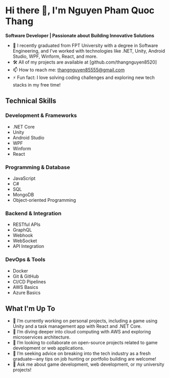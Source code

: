 # Hi there 👋, I'm Nguyen Pham Quoc Thang

**Software Developer | Passionate about Building Innovative Solutions**

- 🌟 I recently graduated from FPT University with a degree in Software Engineering, and I’ve worked with technologies like .NET, Unity, Android Studio, WPF, Winform, React, and more.
- 🛠 All of my projects are available at [github.com/thangnguyen8520]
- 📫 How to reach me: thangnguyen85555@gmail.com
- ⚡ Fun fact: I love solving coding challenges and exploring new tech stacks in my free time!

## Technical Skills

### Development & Frameworks
- .NET Core
- Unity
- Android Studio
- WPF
- Winform
- React

### Programming & Database
- JavaScript
- C#
- SQL
- MongoDB
- Object-oriented Programming

### Backend & Integration
- RESTful APIs
- GraphQL
- Webhook
- WebSocket
- API Integration

### DevOps & Tools
- Docker
- Git & GitHub
- CI/CD Pipelines
- AWS Basics
- Azure Basics

## What I'm Up To
- 🔭 I’m currently working on personal projects, including a game using Unity and a task management app with React and .NET Core.
- 🌱 I’m diving deeper into cloud computing with AWS and exploring microservices architecture.
- 👯 I’m looking to collaborate on open-source projects related to game development or web applications.
- 🤔 I’m seeking advice on breaking into the tech industry as a fresh graduate—any tips on job hunting or portfolio building are welcome!
- 💬 Ask me about game development, web development, or my university projects!
